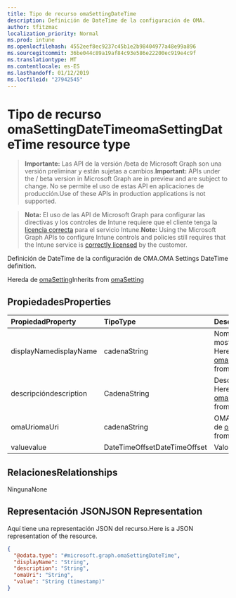 ```yaml
---
title: Tipo de recurso omaSettingDateTime
description: Definición de DateTime de la configuración de OMA.
author: tfitzmac
localization_priority: Normal
ms.prod: intune
ms.openlocfilehash: 4552eef8ec9237c45b1e2b98404977a48e99a896
ms.sourcegitcommit: 36be044c89a19af84c93e586e22200ec919e4c9f
ms.translationtype: MT
ms.contentlocale: es-ES
ms.lasthandoff: 01/12/2019
ms.locfileid: "27942545"
---
```

# <a name="omasettingdatetime-resource-type"></a><span data-ttu-id="2ebeb-103">Tipo de recurso omaSettingDateTime</span><span class="sxs-lookup"><span data-stu-id="2ebeb-103">omaSettingDateTime resource type</span></span>

> <span data-ttu-id="2ebeb-104">**Importante:** Las API de la versión /beta de Microsoft Graph son una versión preliminar y están sujetas a cambios.</span><span class="sxs-lookup"><span data-stu-id="2ebeb-104">**Important:** APIs under the / beta version in Microsoft Graph are in preview and are subject to change.</span></span> <span data-ttu-id="2ebeb-105">No se permite el uso de estas API en aplicaciones de producción.</span><span class="sxs-lookup"><span data-stu-id="2ebeb-105">Use of these APIs in production applications is not supported.</span></span>

> <span data-ttu-id="2ebeb-106">**Nota:** El uso de las API de Microsoft Graph para configurar las directivas y los controles de Intune requiere que el cliente tenga la [licencia correcta](https://go.microsoft.com/fwlink/?linkid=839381) para el servicio Intune.</span><span class="sxs-lookup"><span data-stu-id="2ebeb-106">**Note:** Using the Microsoft Graph APIs to configure Intune controls and policies still requires that the Intune service is [correctly licensed](https://go.microsoft.com/fwlink/?linkid=839381) by the customer.</span></span>

<span data-ttu-id="2ebeb-107">Definición de DateTime de la configuración de OMA.</span><span class="sxs-lookup"><span data-stu-id="2ebeb-107">OMA Settings DateTime definition.</span></span>

<span data-ttu-id="2ebeb-108">Hereda de [omaSetting](../resources/intune-deviceconfig-omasetting.md)</span><span class="sxs-lookup"><span data-stu-id="2ebeb-108">Inherits from [omaSetting](../resources/intune-deviceconfig-omasetting.md)</span></span>

## <a name="properties"></a><span data-ttu-id="2ebeb-109">Propiedades</span><span class="sxs-lookup"><span data-stu-id="2ebeb-109">Properties</span></span>
|<span data-ttu-id="2ebeb-110">Propiedad</span><span class="sxs-lookup"><span data-stu-id="2ebeb-110">Property</span></span>|<span data-ttu-id="2ebeb-111">Tipo</span><span class="sxs-lookup"><span data-stu-id="2ebeb-111">Type</span></span>|<span data-ttu-id="2ebeb-112">Descripción</span><span class="sxs-lookup"><span data-stu-id="2ebeb-112">Description</span></span>|
|:---|:---|:---|
|<span data-ttu-id="2ebeb-113">displayName</span><span class="sxs-lookup"><span data-stu-id="2ebeb-113">displayName</span></span>|<span data-ttu-id="2ebeb-114">cadena</span><span class="sxs-lookup"><span data-stu-id="2ebeb-114">String</span></span>|<span data-ttu-id="2ebeb-115">Nombre para mostrar.</span><span class="sxs-lookup"><span data-stu-id="2ebeb-115">Display Name.</span></span> <span data-ttu-id="2ebeb-116">Heredado de [omaSetting](../resources/intune-deviceconfig-omasetting.md)</span><span class="sxs-lookup"><span data-stu-id="2ebeb-116">Inherited from [omaSetting](../resources/intune-deviceconfig-omasetting.md)</span></span>|
|<span data-ttu-id="2ebeb-117">descripción</span><span class="sxs-lookup"><span data-stu-id="2ebeb-117">description</span></span>|<span data-ttu-id="2ebeb-118">Cadena</span><span class="sxs-lookup"><span data-stu-id="2ebeb-118">String</span></span>|<span data-ttu-id="2ebeb-119">Descripción.</span><span class="sxs-lookup"><span data-stu-id="2ebeb-119">Description.</span></span> <span data-ttu-id="2ebeb-120">Heredado de [omaSetting](../resources/intune-deviceconfig-omasetting.md)</span><span class="sxs-lookup"><span data-stu-id="2ebeb-120">Inherited from [omaSetting](../resources/intune-deviceconfig-omasetting.md)</span></span>|
|<span data-ttu-id="2ebeb-121">omaUri</span><span class="sxs-lookup"><span data-stu-id="2ebeb-121">omaUri</span></span>|<span data-ttu-id="2ebeb-122">cadena</span><span class="sxs-lookup"><span data-stu-id="2ebeb-122">String</span></span>|<span data-ttu-id="2ebeb-123">OMA.</span><span class="sxs-lookup"><span data-stu-id="2ebeb-123">OMA.</span></span> <span data-ttu-id="2ebeb-124">Heredado de [omaSetting](../resources/intune-deviceconfig-omasetting.md)</span><span class="sxs-lookup"><span data-stu-id="2ebeb-124">Inherited from [omaSetting](../resources/intune-deviceconfig-omasetting.md)</span></span>|
|<span data-ttu-id="2ebeb-125">value</span><span class="sxs-lookup"><span data-stu-id="2ebeb-125">value</span></span>|<span data-ttu-id="2ebeb-126">DateTimeOffset</span><span class="sxs-lookup"><span data-stu-id="2ebeb-126">DateTimeOffset</span></span>|<span data-ttu-id="2ebeb-127">Valor.</span><span class="sxs-lookup"><span data-stu-id="2ebeb-127">Value.</span></span>|

## <a name="relationships"></a><span data-ttu-id="2ebeb-128">Relaciones</span><span class="sxs-lookup"><span data-stu-id="2ebeb-128">Relationships</span></span>
<span data-ttu-id="2ebeb-129">Ninguna</span><span class="sxs-lookup"><span data-stu-id="2ebeb-129">None</span></span>
## <a name="json-representation"></a><span data-ttu-id="2ebeb-130">Representación JSON</span><span class="sxs-lookup"><span data-stu-id="2ebeb-130">JSON Representation</span></span>
<span data-ttu-id="2ebeb-131">Aquí tiene una representación JSON del recurso.</span><span class="sxs-lookup"><span data-stu-id="2ebeb-131">Here is a JSON representation of the resource.</span></span>
<!-- {
  "blockType": "resource",
  "@odata.type": "microsoft.graph.omaSettingDateTime"
}
-->
``` json
{
  "@odata.type": "#microsoft.graph.omaSettingDateTime",
  "displayName": "String",
  "description": "String",
  "omaUri": "String",
  "value": "String (timestamp)"
}
```





